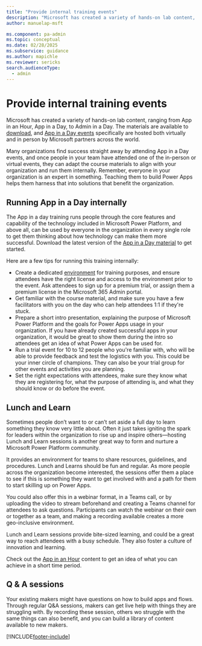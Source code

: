 ```yaml
---
title: "Provide internal training events"
description: "Microsoft has created a variety of hands-on lab content, ranging from App in an Hour, App in a Day, to Admin in a Day."
author: manuelap-msft

ms.component: pa-admin
ms.topic: conceptual
ms.date: 02/28/2025
ms.subservice: guidance
ms.author: mapichle
ms.reviewer: sericks
search.audienceType: 
  - admin
---
```

# Provide internal training events

Microsoft has created a variety of hands-on lab content, ranging from App in an Hour, App in a Day, to Admin in a Day. The materials are available to [download](https://aka.ms/powerplatformlabs), and [App in a Day events](https://aka.ms/aiadevent) specifically are hosted both virtually and in person by Microsoft partners across the world.

Many organizations find success straight away by attending App in a Day events, and once people in your team have attended one of the in-person or virtual events, they can adapt the course materials to align with your organization and run them internally. Remember, everyone in your organization is an expert in something. Teaching them to build Power Apps helps them harness that into solutions that benefit the organization.

## Running App in a Day internally

The App in a day training runs people through the core features and capability of the technology included in Microsoft Power Platform, and above all, can be used by everyone in the organization in every single role to get them thinking about how technology can make them more successful. Download the latest version of the [App in a Day material](https://aka.ms/appinaday) to get started.

Here are a few tips for running this training internally:

- Create a dedicated [environment](../../admin/create-environment.md) for training purposes, and ensure attendees have the right license and access to the environment prior to the event. Ask attendees to sign up for a premium trial, or assign them a premium license in the Microsoft 365 Admin portal.
- Get familiar with the course material, and make sure you have a few facilitators with you on the day who can help attendees 1:1 if they're stuck.
- Prepare a short intro presentation, explaining the purpose of Microsoft Power Platform and the goals for Power Apps usage in your organization. If you have already created successful apps in your organization, it would be great to show them during the intro so attendees get an idea of what Power Apps can be used for.
- Run a trial event for 10 to 12 people who you're familiar with, who will be able to provide feedback and test the logistics with you. This could be your inner circle of champions. They can also be your trial group for other events and activities you are planning.
- Set the right expectations with attendees, make sure they know what they are registering for, what the purpose of attending is, and what they should know or do before the event.

## Lunch and Learn

Sometimes people don’t want to or can’t set aside a full day to learn something they know very little about. Often it just takes igniting the spark for leaders within the organization to rise up and inspire others—hosting Lunch and Learn sessions is another great way to form and nurture a Microsoft Power Platform community.

It provides an environment for teams to share resources, guidelines, and procedures. Lunch and Learns should be fun and regular. As more people across the organization become interested, the sessions offer them a place to see if this is something they want to get involved with and a path for them to start skilling up on Power Apps.

You could also offer this in a webinar format, in a Teams call, or by uploading the video to stream beforehand and creating a Teams channel for attendees to ask questions. Participants can watch the webinar on their own or together as a team, and making a recording available creates a more geo-inclusive environment.

Lunch and Learn sessions provide bite-sized learning, and could be a great way to reach attendees with a busy schedule. They also foster a culture of innovation and learning.

Check out the [App in an Hour](https://powerapps.microsoft.com/blog/hands-on-lab-building-a-conference-app-in-60-min/) content to get an idea of what you can achieve in a short time period.

## Q & A sessions

Your existing makers might have questions on how to build apps and flows. Through regular Q&A sessions, makers can get live help with things they are struggling with. By recording these session, others wo struggle with the same things can also benefit, and you can build a library of content available to new makers.


[!INCLUDE[footer-include](../../includes/footer-banner.md)]
